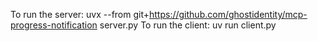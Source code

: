 To run the server: uvx --from git+https://github.com/ghostidentity/mcp-progress-notification server.py
To run the client: uv run client.py